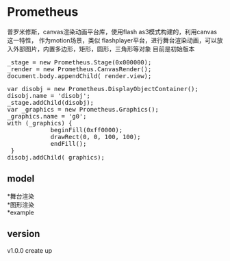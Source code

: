 # Prometheus
普罗米修斯，canvas渲染动画平台库，使用flash as3模式构建的，利用canvas这一特性，
作为motion场景，类似 flashplayer平台，进行舞台渲染动画，可以放入外部图片，内置多边形，矩形，圆形，三角形等对象
目前是初始版本

<pre>
_stage = new Prometheus.Stage(0x000000);
_render = new Prometheus.CanvasRender();
document.body.appendChild(_render.view);
</pre>

<pre>
var disobj = new Prometheus.DisplayObjectContainer();
disobj.name = 'disobj';
_stage.addChild(disobj);
var _graphics = new Prometheus.Graphics();
_graphics.name = 'g0';
with (_graphics) {
            beginFill(0xff0000);
            drawRect(0, 0, 100, 100);
            endFill();
 }
disobj.addChild(_graphics);
</pre>

model
----------------------------------------------
*舞台渲染<br/>
*图形渲染<br/>
*example<br/>

version
----------------------------------------------
v1.0.0 create up 
